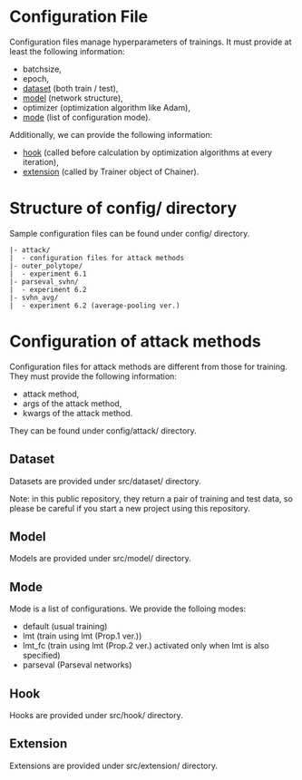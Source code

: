 # Configuration File

Configuration files manage hyperparameters of trainings.
It must provide at least the following information:
* batchsize,
* epoch,
* [dataset](#dataset) (both train / test),
* [model](#model) (network structure),
* optimizer (optimization algorithm like Adam),
* [mode](#mode) (list of configuration mode).

Additionally, we can provide the following information:
* [hook](#hook) (called before calculation by optimization algorithms at every iteration),
* [extension](#extension) (called by Trainer object of Chainer).

# Structure of config/ directory

Sample configuration files can be found under config/ directory.
```text
|- attack/
|  - configuration files for attack methods
|- outer_polytope/
|  - experiment 6.1
|- parseval_svhn/
|  - experiment 6.2
|- svhn_avg/
|  - experiment 6.2 (average-pooling ver.)
```

# Configuration of attack methods

Configuration files for attack methods are different from those for training.
They must provide the following information:
* attack method,
* args of the attack method,
* kwargs of the attack method.

They can be found under config/attack/ directory.

<a id="dataset"></a>
## Dataset

Datasets are provided under src/dataset/ directory.

Note: in this public repository, they return a pair of training and test data,
so please be careful if you start a new project using this repository.

<a id="model"></a>
## Model

Models are provided under src/model/ directory.

<a id="mode"></a>
## Mode

Mode is a list of configurations.
We provide the folloing modes:
* default (usual training)
* lmt (train using lmt (Prop.1 ver.))
* lmt_fc (train using lmt (Prop.2 ver.) activated only when lmt is also specified)
* parseval (Parseval networks)

<a id="hook"></a>
## Hook

Hooks are provided under src/hook/ directory.

<a id="extension"></a>
## Extension

Extensions are provided under src/extension/ directory.
